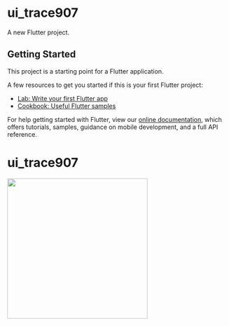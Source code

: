 # ui_trace907

A new Flutter project.

## Getting Started

This project is a starting point for a Flutter application.

A few resources to get you started if this is your first Flutter project:

- [Lab: Write your first Flutter app](https://flutter.dev/docs/get-started/codelab)
- [Cookbook: Useful Flutter samples](https://flutter.dev/docs/cookbook)

For help getting started with Flutter, view our
[online documentation](https://flutter.dev/docs), which offers tutorials,
samples, guidance on mobile development, and a full API reference.
# ui_trace907
<img src="https://user-images.githubusercontent.com/82959924/132472959-708b98be-99b8-44af-b449-264f0c0ac61b.png" width="320px">
